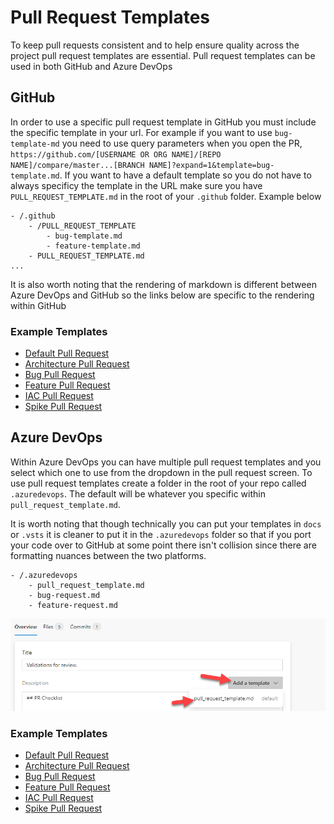 # Pull Request Templates

To keep pull requests consistent and to help ensure quality across the project pull request templates are essential. Pull request templates can be used in both GitHub and Azure DevOps

## GitHub

In order to use a specific pull request template in GitHub you must include the specific template in your url. For example if you want to use `bug-template-md` you need to use query parameters when you open the PR, `https://github.com/[USERNAME OR ORG NAME]/[REPO NAME]/compare/master...[BRANCH NAME]?expand=1&template=bug-template.md`. If you want to have a default template so you do not have to always specificy the template in the URL make sure you have `PULL_REQUEST_TEMPLATE.md` in the root of your `.github` folder. Example below

```plaintext
- /.github
    - /PULL_REQUEST_TEMPLATE
        - bug-template.md
        - feature-template.md
    - PULL_REQUEST_TEMPLATE.md
...
```

It is also worth noting that the rendering of markdown is different between Azure DevOps and GitHub so the links below are specific to the rendering within GitHub

### Example Templates

- [Default Pull Request](./github-template.md)
- [Architecture Pull Request](./)
- [Bug Pull Request](./)
- [Feature Pull Request](./)
- [IAC Pull Request](./)
- [Spike Pull Request](./)

## Azure DevOps

Within Azure DevOps you can have multiple pull request templates and you select which one to use from the dropdown in the pull request screen. To use pull request templates create a folder in the root of your repo called `.azuredevops`. The default will be whatever you specific within `pull_request_template.md`.

It is worth noting that though technically you can put your templates in `docs` or `.vsts` it is cleaner to put it in the `.azuredevops` folder so that if you port your code over to GitHub at some point there isn't collision since there are formatting nuances between the two platforms.

```plaintext
- /.azuredevops
    - pull_request_template.md
    - bug-request.md
    - feature-request.md
```

![Azure DevOps Template List](./images/azdo-template-list.png)

### Example Templates

- [Default Pull Request](./github-template.md)
- [Architecture Pull Request](./)
- [Bug Pull Request](./)
- [Feature Pull Request](./)
- [IAC Pull Request](./)
- [Spike Pull Request](./)
